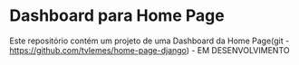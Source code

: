 # Dashboard para Home Page
Este repositório contém um projeto de uma Dashboard da Home Page(git - https://github.com/tvlemes/home-page-django) - EM DESENVOLVIMENTO
